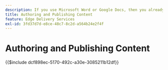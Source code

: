 ```yaml
---
description: If you use Microsoft Word or Google Docs, then you already know how to create content.
title: Authoring and Publishing Content
feature: Edge Delivery Services
exl-id: 3fd37d7d-e8ce-48c7-8c2d-a564b24e2f4f
---
```

# Authoring and Publishing Content

{{$include dcf898ec-5170-492c-a30e-3085211b12df}}
